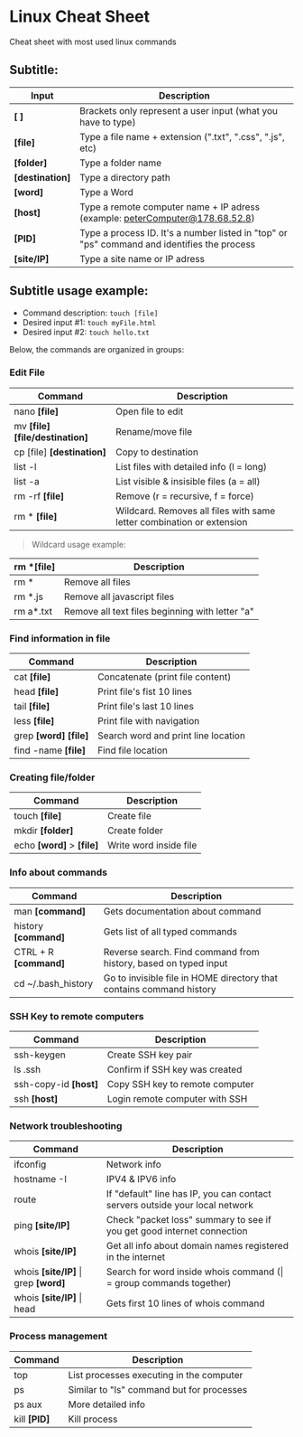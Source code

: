 # Linux Cheat Sheet

Cheat sheet with most used linux commands

## Subtitle: 

Input             | Description
------------------|------------
**[ ]**           | Brackets only represent a user input (what you have to type)
**[file]**        | Type a file name + extension (".txt", ".css", ".js", etc)
**[folder]**      | Type a folder name
**[destination]** | Type a directory path
**[word]**        | Type a Word
**[host]**        | Type a remote computer name + IP adress (example: peterComputer@178.68.52.8)
**[PID]**         | Type a process ID. It's a number listed in "top" or "ps" command and identifies the process
**[site/IP]**     | Type a site name or IP adress


## Subtitle usage example: 

* Command description: ```touch [file]```
* Desired input #1: ```touch myFile.html```
* Desired input #2: ```touch hello.txt```

Below, the commands are organized in groups:

### Edit File 

Command                                 | Description 
----------------------------------------| -------------
nano **[file]**                         | Open file to edit
mv **[file]** **[file/destination]**    | Rename/move file
cp [file] **[destination]**             | Copy to destination
list -l                                 | List files with detailed info (l = long)
list -a                                 | List visible & insisible files (a = all)
rm -rf **[file]**                       | Remove (r = recursive, f = force)
rm * **[file]**                         | Wildcard. Removes all files with same letter combination or extension 

> Wildcard usage example:

rm *[file]  | Description
------------|-------------
rm *        | Remove all files
rm *.js     | Remove all javascript files
rm a*.txt   | Remove all text files beginning with letter "a"


### Find information in file 


Command                                 | Description 
----------------------------------------| -------------
cat **[file]**                          | Concatenate (print file content)
head **[file]**                         | Print file's fist 10 lines 
tail **[file]**                         | Print file's last 10 lines
less **[file]**                         | Print file with navigation
grep **[word]** **[file]**              | Search word and print line location
find -name **[file]**                   | Find file location

### Creating file/folder

Command                                 | Description 
----------------------------------------| -------------
touch **[file]**                        | Create file
mkdir **[folder]**                      | Create folder
echo **[word]** > **[file]**            | Write word inside file

### Info about commands

Command                                 | Description 
----------------------------------------| -------------
man **[command]**                       | Gets documentation about command
history **[command]**                   | Gets list of all typed commands
CTRL + R **[command]**                  | Reverse search. Find command from history, based on typed input
cd ~/.bash_history                      | Go to invisible file in HOME directory that contains command history

### SSH Key to remote computers 

Command                                 | Description 
----------------------------------------| -------------
ssh-keygen                              | Create SSH key pair
ls .ssh                                 | Confirm if SSH key was created
ssh-copy-id **[host]**                  | Copy SSH key to remote computer
ssh **[host]**                          | Login remote computer with SSH

### Network troubleshooting

Command                                 | Description 
----------------------------------------| -------------
ifconfig                                | Network info
hostname -I                             | IPV4 & IPV6 info
route                                   | If "default" line has IP, you can contact servers outside your local network
ping **[site/IP]**                      | Check "packet loss" summary to see if you get good internet connection
whois **[site/IP]**                     | Get all info about domain names registered in the internet
whois **[site/IP]** \| grep **[word]**  | Search for word inside whois command (\| = group commands together)
whois **[site/IP]** \| head             | Gets first 10 lines of whois command

### Process management 

Command                                 | Description 
----------------------------------------| -------------
top                                     | List processes executing in the computer
ps                                      | Similar to "ls" command but for processes
ps aux                                  | More detailed info
kill **[PID]**                          | Kill process
